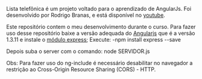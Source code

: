 Lista telefônica é um projeto voltado para o aprendizado de AngularJs.
Foi desenvolvido por Rodrigo Branas, e está disponível no [youtube](https://youtu.be/dCWkeFBCPnA).

Este repositório contem o meu desenvolvimento durante o curso.
Para fazer uso desse repositório baixe a versão adequada do [Angularjs](https://code.angularjs.org/1.3.11) que é a versão 1.3.11 e instale o [módulo express](https://www.npmjs.com/package/express);
Execute:
-npm install express --save

Depois suba o server com o comando: node SERVIDOR.js 

Obs: Para fazer uso do ng-include é necessário desabilitar no navegador a restrição ao Cross-Origin Resource Sharing (CORS) - HTTP.